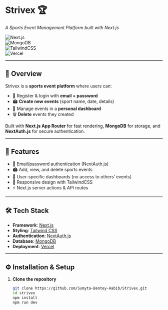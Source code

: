 # Strivex 🏆  
_A Sports Event Management Platform built with Next.js_  

![Next.js](https://img.shields.io/badge/Next.js-000000?style=for-the-badge&logo=nextdotjs&logoColor=white)  
![MongoDB](https://img.shields.io/badge/MongoDB-4EA94B?style=for-the-badge&logo=mongodb&logoColor=white)  
![TailwindCSS](https://img.shields.io/badge/Tailwind_CSS-38B2AC?style=for-the-badge&logo=tailwind-css&logoColor=white)  
![Vercel](https://img.shields.io/badge/Deployed%20on-Vercel-black?style=for-the-badge&logo=vercel&logoColor=white)  

---

## 📖 Overview
Strivex is a **sports event platform** where users can:  
- 🔐 Register & login with **email + password**  
- 🏟️ **Create new events** (sport name, date, details)  
- 📅 Manage events in a **personal dashboard**  
- 🗑️ **Delete** events they created  

Built with **Next.js App Router** for fast rendering, **MongoDB** for storage, and **NextAuth.js** for secure authentication.  

---

## 🚀 Features
- 🔐 Email/password authentication (NextAuth.js)  
- 🏟️ Add, view, and delete sports events  
- 📅 User-specific dashboards (no access to others’ events)  
- 🎨 Responsive design with TailwindCSS  
- ⚡ Next.js server actions & API routes  

---

## 🛠️ Tech Stack
- **Framework**: [Next.js](https://nextjs.org/)  
- **Styling**: [Tailwind CSS](https://tailwindcss.com/)  
- **Authentication**: [NextAuth.js](https://next-auth.js.org/)  
- **Database**: [MongoDB](https://www.mongodb.com/) 
- **Deployment**: [Vercel](https://vercel.com/)  

---



## ⚙️ Installation & Setup

1. **Clone the repository**
   ```bash
   git clone https://github.com/Sumyta-Bentey-Habib/Strivex.git
   cd strivex
   npm install
   npm run dev

